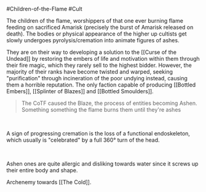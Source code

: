 #Children-of-the-Flame #Cult 
 

The children of the flame, worshippers of that one ever burning flame feeding on sacrificed Amarisk (precisely the burst of Amarisk released on death).
The bodies or physical appearance of the higher up cultists get slowly undergoes pyrolysis/cremation into animate figures of ashes.

They are on their way to developing a solution to the [[Curse of the Undead]] by restoring the embers of life and motivation within them through their fire magic, which they rarely sell to the highest bidder. 
However, the majority of their ranks have become twisted and warped, seeking "purification" through incineration of the poor undying instead, causing them a horrible reputation. 
The only faction capable of producing [[Bottled Embers]], [[Splinter of Blazes]] and [[Bottled Smoulders]].

> The CoTF caused the Blaze, the process of entities becoming Ashen.
> Something something the flame burns them until they're ashes

 

A sign of progressing cremation is the loss of a functional endoskeleton, which usually is "celebrated" by a full 360° turn of the head.

 

Ashen ones are quite allergic and disliking towards water since it screws up their entire body and shape.

Archenemy towards [[The Cold]].
